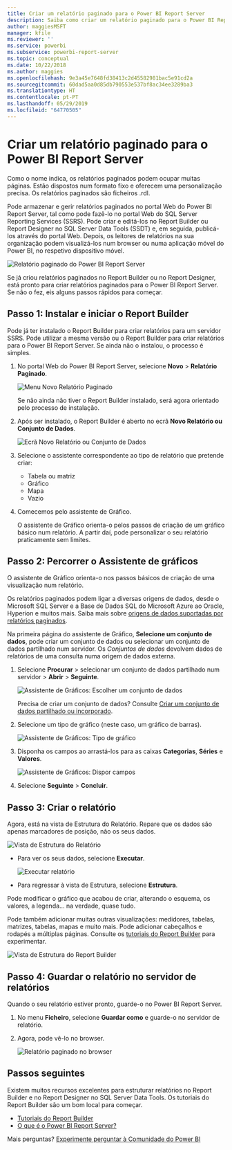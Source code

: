 ```yaml
---
title: Criar um relatório paginado para o Power BI Report Server
description: Saiba como criar um relatório paginado para o Power BI Report Server em poucos passos simples.
author: maggiesMSFT
manager: kfile
ms.reviewer: ''
ms.service: powerbi
ms.subservice: powerbi-report-server
ms.topic: conceptual
ms.date: 10/22/2018
ms.author: maggies
ms.openlocfilehash: 9e3a45e7648fd38413c2d45582981bac5e91cd2a
ms.sourcegitcommit: 60dad5aa0d85db790553e537bf8ac34ee3289ba3
ms.translationtype: HT
ms.contentlocale: pt-PT
ms.lasthandoff: 05/29/2019
ms.locfileid: "64770505"
---
```

# <a name="create-a-paginated-report-for-power-bi-report-server"></a>Criar um relatório paginado para o Power BI Report Server
Como o nome indica, os relatórios paginados podem ocupar muitas páginas. Estão dispostos num formato fixo e oferecem uma personalização precisa. Os relatórios paginados são ficheiros .rdl.

Pode armazenar e gerir relatórios paginados no portal Web do Power BI Report Server, tal como pode fazê-lo no portal Web do SQL Server Reporting Services (SSRS). Pode criar e editá-los no Report Builder ou Report Designer no SQL Server Data Tools (SSDT) e, em seguida, publicá-los através do portal Web. Depois, os leitores de relatórios na sua organização podem visualizá-los num browser ou numa aplicação móvel do Power BI, no respetivo dispositivo móvel.

![Relatório paginado do Power BI Report Server](media/quickstart-create-paginated-report/reportserver-paginated-report.png)

Se já criou relatórios paginados no Report Builder ou no Report Designer, está pronto para criar relatórios paginados para o Power BI Report Server. Se não o fez, eis alguns passos rápidos para começar.

## <a name="step-1-install-and-start-report-builder"></a>Passo 1: Instalar e iniciar o Report Builder
Pode já ter instalado o Report Builder para criar relatórios para um servidor SSRS. Pode utilizar a mesma versão ou o Report Builder para criar relatórios para o Power BI Report Server. Se ainda não o instalou, o processo é simples.

1. No portal Web do Power BI Report Server, selecione **Novo** > **Relatório Paginado**.
   
    ![Menu Novo Relatório Paginado](media/quickstart-create-paginated-report/reportserver-new-paginated-report-menu.png)
   
    Se não ainda não tiver o Report Builder instalado, será agora orientado pelo processo de instalação.
2. Após ser instalado, o Report Builder é aberto no ecrã **Novo Relatório ou Conjunto de Dados**.
   
    ![Ecrã Novo Relatório ou Conjunto de Dados](media/quickstart-create-paginated-report/reportserver-paginated-new-report-screen.png)
3. Selecione o assistente correspondente ao tipo de relatório que pretende criar:
   
   * Tabela ou matriz
   * Gráfico
   * Mapa
   * Vazio
4. Comecemos pelo assistente de Gráfico.
   
    O assistente de Gráfico orienta-o pelos passos de criação de um gráfico básico num relatório. A partir daí, pode personalizar o seu relatório praticamente sem limites.

## <a name="step-2-go-through-the-chart-wizard"></a>Passo 2: Percorrer o Assistente de gráficos
O assistente de Gráfico orienta-o nos passos básicos de criação de uma visualização num relatório.

Os relatórios paginados podem ligar a diversas origens de dados, desde o Microsoft SQL Server e a Base de Dados SQL do Microsoft Azure ao Oracle, Hyperion e muitos mais. Saiba mais sobre [origens de dados suportadas por relatórios paginados](connect-data-sources.md).

Na primeira página do assistente de Gráfico, **Selecione um conjunto de dados**, pode criar um conjunto de dados ou selecionar um conjunto de dados partilhado num servidor. Os *Conjuntos de dados* devolvem dados de relatórios de uma consulta numa origem de dados externa.

1. Selecione **Procurar** > selecionar um conjunto de dados partilhado num servidor > **Abrir** > **Seguinte**.
   
    ![Assistente de Gráficos: Escolher um conjunto de dados](media/quickstart-create-paginated-report/reportserver-paginated-choose-dataset.png)
   
     Precisa de criar um conjunto de dados? Consulte [Criar um conjunto de dados partilhado ou incorporado](https://docs.microsoft.com/sql/reporting-services/report-data/create-a-shared-dataset-or-embedded-dataset-report-builder-and-ssrs).
2. Selecione um tipo de gráfico (neste caso, um gráfico de barras).
   
    ![Assistente de Gráficos: Tipo de gráfico](media/quickstart-create-paginated-report/reportserver-paginated-choose-chart-type.png)
3. Disponha os campos ao arrastá-los para as caixas **Categorias**, **Séries** e **Valores**.
   
    ![Assistente de Gráficos: Dispor campos](media/quickstart-create-paginated-report/reportserver-paginated-arrange-fields.png)
4. Selecione **Seguinte** > **Concluir**.

## <a name="step-3-design-your-report"></a>Passo 3: Criar o relatório
Agora, está na vista de Estrutura do Relatório. Repare que os dados são apenas marcadores de posição, não os seus dados.

![Vista de Estrutura do Relatório](media/quickstart-create-paginated-report/reportserver-paginated-preview-report.png)

* Para ver os seus dados, selecione **Executar**.
  
     ![Executar relatório](media/quickstart-create-paginated-report/reportserver-paginated-run-report.png)
* Para regressar à vista de Estrutura, selecione **Estrutura**.

Pode modificar o gráfico que acabou de criar, alterando o esquema, os valores, a legenda... na verdade, quase tudo.

Pode também adicionar muitas outras visualizações: medidores, tabelas, matrizes, tabelas, mapas e muito mais. Pode adicionar cabeçalhos e rodapés a múltiplas páginas. Consulte os [tutoriais do Report Builder](https://docs.microsoft.com/sql/reporting-services/report-builder-tutorials) para experimentar.

![Vista de Estrutura do Report Builder](media/quickstart-create-paginated-report/reportserver-paginated-finished-design-report.png)

## <a name="step-4-save-your-report-to-the-report-server"></a>Passo 4: Guardar o relatório no servidor de relatórios
Quando o seu relatório estiver pronto, guarde-o no Power BI Report Server.

1. No menu **Ficheiro**, selecione **Guardar como** e guarde-o no servidor de relatório. 
2. Agora, pode vê-lo no browser.
   
    ![Relatório paginado no browser](media/quickstart-create-paginated-report/reportserver-paginated-report.png)

## <a name="next-steps"></a>Passos seguintes
Existem muitos recursos excelentes para estruturar relatórios no Report Builder e no Report Designer no SQL Server Data Tools. Os tutoriais do Report Builder são um bom local para começar.

* [Tutoriais do Report Builder](https://docs.microsoft.com/sql/reporting-services/report-builder-tutorials)
* [O que é o Power BI Report Server?](get-started.md)  

Mais perguntas? [Experimente perguntar à Comunidade do Power BI](https://community.powerbi.com/)

